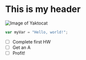 # This is my header

![Image of Yaktocat](https://octodex.github.com/images/yaktocat.png)

``` javascript
var myVar = "Hello, world!";
```


- [ ] Complete first HW
- [ ] Get an A
- [ ] Profit!
